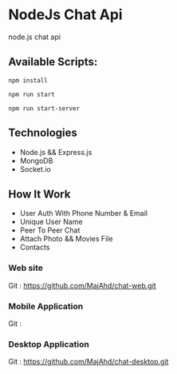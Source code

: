 # NodeJs Chat Api

node.js chat api

## Available Scripts:

`npm install`

`npm run start`

`npm run start-server`

## Technologies

- Node.js && Express.js
- MongoDB
- Socket.io

## How It Work

- User Auth With Phone Number & Email
- Unique User Name
- Peer To Peer Chat
- Attach Photo && Movies File
- Contacts

### Web site

Git : https://github.com/MajAhd/chat-web.git

### Mobile Application

Git :

### Desktop Application

Git : https://github.com/MajAhd/chat-desktop.git
